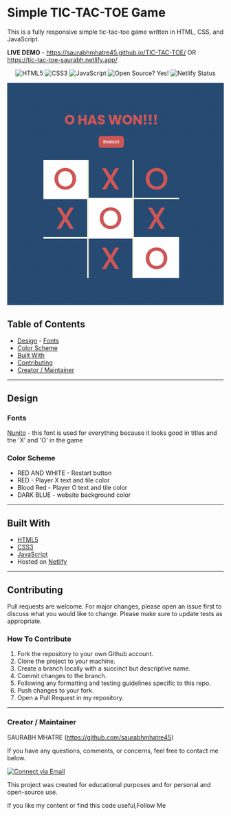 # Simple TIC-TAC-TOE Game

This is a fully responsive simple tic-tac-toe game written in HTML, CSS, and JavaScript.

**LIVE DEMO** - https://saurabhmhatre45.github.io/TIC-TAC-TOE/ OR https://tic-tac-toe-saurabh.netlify.app/

<p align="center">
    <img alt="HTML5" src="https://img.shields.io/badge/-HTML5-E44D26?style=flat&logo=html5&logoColor=white"/>
    <img alt="CSS3" src="https://img.shields.io/badge/-CSS3-2965f1?style=flat&logo=css3&logoColor=white"/>
    <img alt="JavaScript" src="https://img.shields.io/badge/-JavaScript-F0DB4F?style=flat&logo=javascript&logoColor=white"/>
    <img alt="Open Source? Yes!" src="https://badgen.net/badge/Open%20Source%20%3F/Yes%21/blue?icon=github"/>
    <img alt="Netlify Status" src="https://api.netlify.com/api/v1/badges/bc81f897-872e-4989-99ee-216a3b02569b/deploy-status"/>

</p>

<p align="center">
    <img alt="Screenshot" src="./img/ss.png" width="700px">
</p>

## Table of Contents

- [Design](#design) - [Fonts](#fonts)
- [Color Scheme](#color-scheme)
- [Built With](#built-with)
- [Contributing](#contributing)
- [Creator / Maintainer](#creator--maintainer)

---

## Design

### Fonts

[Nunito](https://fonts.googleapis.com/css2?family=Poppins:wght@300;500;700&display=swap) - this font is used for everything because it looks good in titles and the 'X' and 'O' in the game


### Color Scheme

- RED AND WHITE - Restart button
- RED - Player X text and tile color
- Blood Red - Player O text and tile color
- DARK BLUE - website background color

---

## Built With

- [HTML5](https://www.w3schools.com/html/)
- [CSS3](https://www.w3schools.com/css/)
- [JavaScript](https://www.w3schools.com/js/DEFAULT.asp)
- Hosted on [Netlify](https://www.netlify.com/)

---

## Contributing

Pull requests are welcome. For major changes, please open an issue first to discuss what you would like to change. Please make sure to update tests as appropriate.

### How To Contribute

1. Fork the repository to your own Github account.
2. Clone the project to your machine.
3. Create a branch locally with a succinct but descriptive name.
4. Commit changes to the branch.
5. Following any formatting and testing guidelines specific to this repo.
6. Push changes to your fork.
7. Open a Pull Request in my repository.

---

### Creator / Maintainer

SAURABH MHATRE  (https://github.com/saurabhmhatre45)

If you have any questions, comments, or concerns, feel free to contact me below.

<p align="left">
  <a href="mhatresaurabh2004@gmail.com"> 
    <img alt="Connect via Email" src="https://img.shields.io/badge/Gmail-c14438?style=flat&logo=Gmail&logoColor=white" />
  </a>
</p>

This project was created for educational purposes and for personal and open-source use.

If you like my content or find this code useful,Follow Me


